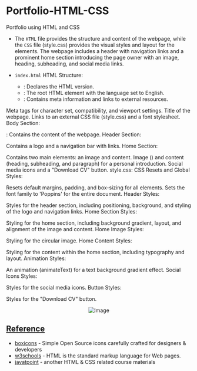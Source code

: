 # Portfolio-HTML-CSS
Portfolio using HTML and CSS

- The `HTML` file provides the structure and content of the webpage, while the `CSS` file (style.css) provides the visual styles and layout for the elements. The webpage includes a header with navigation links and a prominent home section introducing the page owner with an image, heading, subheading, and social media links.

- `index.html` HTML Structure:
  - <!DOCTYPE html>: Declares the HTML version.
  - <html lang="en">: The root HTML element with the language set to English.
  - <head>: Contains meta information and links to external resources.
Meta tags for character set, compatibility, and viewport settings.
Title of the webpage.
Links to an external CSS file (style.css) and a font stylesheet.
Body Section:

<body>: Contains the content of the webpage.
Header Section:

Contains a logo and a navigation bar with links.
Home Section:

Contains two main elements: an image and content.
Image (<img>) and content (heading, subheading, and paragraph) for a personal introduction.
Social media icons and a "Download CV" button.
style.css:
CSS Resets and Global Styles:

Resets default margins, padding, and box-sizing for all elements.
Sets the font family to 'Poppins' for the entire document.
Header Styles:

Styles for the header section, including positioning, background, and styling of the logo and navigation links.
Home Section Styles:

Styling for the home section, including background gradient, layout, and alignment of the image and content.
Home Image Styles:

Styling for the circular image.
Home Content Styles:

Styling for the content within the home section, including typography and layout.
Animation Styles:

An animation (animateText) for a text background gradient effect.
Social Icons Styles:

Styles for the social media icons.
Button Styles:

Styles for the "Download CV" button.


<p align="center">
  <img src="https://github.com/af4092/Portfolio-HTML-CSS/assets/24220136/b728773b-b1d5-4500-a175-39adf6580b44" alt="Image">
</p>

## [Reference]()

- [boxicons](https://boxicons.com/) - Simple Open Source icons carefully crafted for designers & developers
- [w3schools](https://www.w3schools.com/html/default.asp) - HTML is the standard markup language for Web pages.
- [javatpoint](https://www.javatpoint.com/html-tutorial) - another HTML & CSS related course materials
